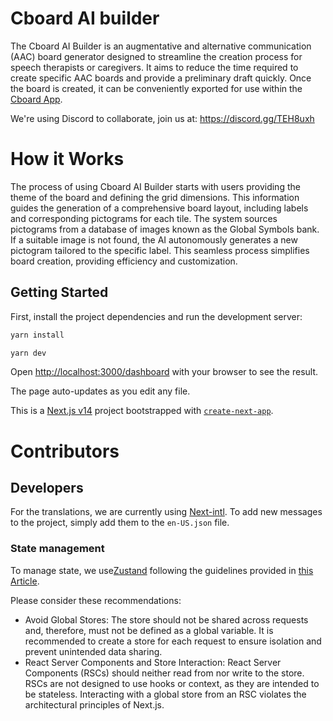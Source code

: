 # Cboard AI builder

The Cboard AI Builder is an augmentative and alternative communication (AAC) board generator designed to streamline the creation process for speech therapists or caregivers. It aims to reduce the time required to create specific AAC boards and provide a preliminary draft quickly.
Once the board is created, it can be conveniently exported for use within the [Cboard App](https://app.cboard.io/).

We're using Discord to collaborate, join us at: https://discord.gg/TEH8uxh

# How it Works

The process of using Cboard AI Builder starts with users providing the theme of the board and defining the grid dimensions. This information guides the generation of a comprehensive board layout, including labels and corresponding pictograms for each tile. The system sources pictograms from a database of images known as the Global Symbols bank. If a suitable image is not found, the AI autonomously generates a new pictogram tailored to the specific label. This seamless process simplifies board creation, providing efficiency and customization.

## Getting Started

First, install the project dependencies and run the development server:

```bash
yarn install

yarn dev
```

Open [http://localhost:3000/dashboard](http://localhost:3000/dashboard) with your browser to see the result.

The page auto-updates as you edit any file.

This is a [Next.js v14](https://nextjs.org/) project bootstrapped with [`create-next-app`](https://github.com/vercel/next.js/tree/canary/packages/create-next-app).

# Contributors

## Developers

For the translations, we are currently using [Next-intl](https://next-intl-docs.vercel.app/). To add new messages to the project, simply add them to the `en-US.json` file.

### State management

To manage state, we use[Zustand](https://docs.pmnd.rs/zustand/getting-started/introduction) following the guidelines provided in [this Article](https://docs.pmnd.rs/zustand/guides/nextjs).

Please consider these recommendations:

- Avoid Global Stores: The store should not be shared across requests and, therefore, must not be defined as a global variable. It is recommended to create a store for each request to ensure isolation and prevent unintended data sharing.
- React Server Components and Store Interaction: React Server Components (RSCs) should neither read from nor write to the store. RSCs are not designed to use hooks or context, as they are intended to be stateless. Interacting with a global store from an RSC violates the architectural principles of Next.js.
